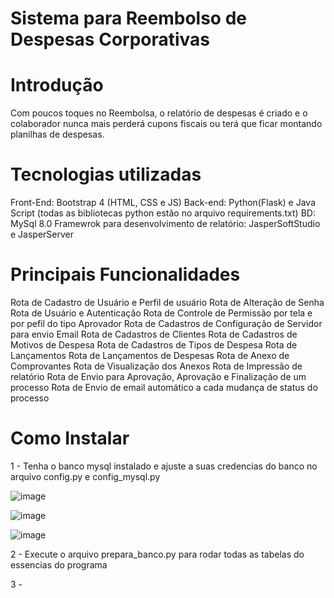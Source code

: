 # Sistema para Reembolso de Despesas Corporativas

# Introdução
Com poucos toques no Reembolsa, o relatório de despesas é criado e o colaborador nunca mais perderá cupons fiscais ou terá que ficar montando planilhas de despesas.

# Tecnologias utilizadas

Front-End: Bootstrap 4 (HTML, CSS e JS)
Back-end: Python(Flask) e Java Script (todas as bibliotecas python estão no arquivo requirements.txt)
BD: MySql 8.0
Framewrok para desenvolvimento de relatório: JasperSoftStudio e JasperServer


# Principais Funcionalidades

Rota de Cadastro de Usuário e Perfil de usuário
Rota de Alteração de Senha
Rota de Usuário e Autenticação
Rota de Controle de Permissão por tela e por pefil do tipo Aprovador
Rota de Cadastros de Configuração de Servidor para envio Email
Rota de Cadastros de Clientes
Rota de Cadastros de Motivos de Despesa
Rota de Cadastros de Tipos de Despesa
Rota de Lançamentos
Rota de Lançamentos de Despesas
Rota de Anexo de Comprovantes
Rota de Visualização dos Anexos
Rota de Impressão de relatório
Rota de Envio para Aprovação, Aprovação e Finalização de um processo
Rota de Envio de email automático a cada mudança de status do processo

# Como Instalar

1 - Tenha o banco mysql instalado e ajuste a suas credencias do banco no arquivo config.py e config_mysql.py

![image](https://user-images.githubusercontent.com/70548062/220225623-07e0ad43-ea21-4aa2-8c09-906580057e8a.png)


![image](https://user-images.githubusercontent.com/70548062/220225541-20ed9d75-2ec3-4a5a-83e1-d34b441f7596.png)


![image](https://user-images.githubusercontent.com/70548062/220225009-7c8dce5e-be46-48da-b178-af02eb855d35.png)


2 - Execute o arquivo prepara_banco.py para rodar todas as tabelas do essencias do programa

3 - 
